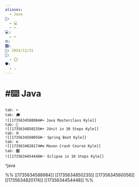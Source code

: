 ```yaml
---
aliases:
  - Java
📁:
  - 💻
  - ⌨️
💻:
  - ⌨️
🌐: 
🎛️: 
📅: 2024/12/31
🔀:
  - ⭕
🛡️:
  - ♨️
---
```

# #⌨️ Java

```tabs
tab: ⌨️
tab: 🎓
![[1735634588984#⌨️ Java Masterclass Kyle]]
tab: 📝
![[1735634850235#⌨️ JUnit in 30 Steps Kyle]]
tab: 🌐
![[1735634560056#✅ Spring Boot Kyle]]
tab: ⚙️
![[1735634820174#⚙️ Maven Crash Course Kyle]]
tab: 🎛️
![[1735634454448#✅ Eclipse in 10 Steps Kyle]]
```

^java

%%
[[1735634588984]]
[[1735634850235]]
[[1735634560056]]
[[1735634820174]]
[[1735634454448]]
%%